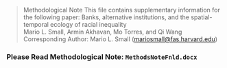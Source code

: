 > Methodological Note 
> This file contains supplementary information for the following paper: 
> Banks, alternative institutions, and the spatial-temporal ecology of racial inequality    
> Mario L. Small, Armin Akhavan, Mo Torres, and Qi Wang  
> Corresponding Author: Mario L. Small (mariosmall@fas.harvard.edu)   
### Please Read Methodological Note: `MethodsNoteFnld.docx`

